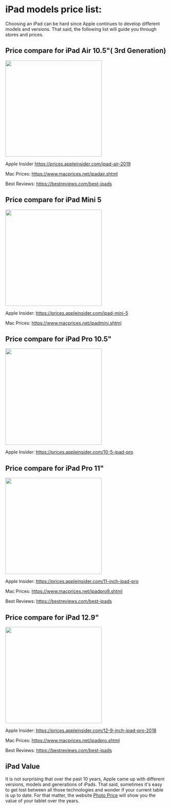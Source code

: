 
# iPad models price list:

Choosing an iPad can be hard since Apple continues to develop different models and versions. That said, the following list will guide you through stores and prices. 

## Price compare for iPad Air 10.5"( 3rd Generation)

<img src="https://cdn.iphonelife.com/sites/iphonelife.com/files/styles/full_width_wide_1x/public/screen_shot_2019-03-20_at_4.27.46_pm.png?itok=KjxAJCp9" width="300">

Apple Insider
https://prices.appleinsider.com/ipad-air-2019

Mac Prices:
https://www.macprices.net/ipadair.shtml

Best Reviews:
https://bestreviews.com/best-ipads

## Price compare for iPad Mini 5

<img src="https://cdn.iphonelife.com/sites/iphonelife.com/files/styles/full_width_wide_1x/public/screen_shot_2019-03-20_at_4.22.35_pm.png?itok=3LkvH9ji" width="300">

Apple Insider:
https://prices.appleinsider.com/ipad-mini-5

Mac Prices:
https://www.macprices.net/ipadmini.shtml


## Price compare for iPad Pro 10.5"

<img src="https://cdn.iphonelife.com/sites/iphonelife.com/files/styles/medium_width_breakpoints_theme_newmango_mobile_1x/public/ipadpro10.5_2.jpg?itok=cpwZ6obs" width="300">

Apple Insider:
https://prices.appleinsider.com/10-5-ipad-pro

## Price compare for iPad Pro 11" 

<img src="https://cdn.iphonelife.com/sites/iphonelife.com/files/styles/medium_width_breakpoints_theme_newmango_mobile_1x/public/apple_ipad.jpg?itok=hQNSjWif" width="300">

Apple Insider: 
https://prices.appleinsider.com/11-inch-ipad-pro

Mac Prices:
https://www.macprices.net/ipadpro9.shtml

Best Reviews:
https://bestreviews.com/best-ipads

## Price compare for iPad 12.9"

<img src="https://cdn.iphonelife.com/sites/iphonelife.com/files/styles/medium_width_breakpoints_theme_newmango_mobile_1x/public/ipad_12.jpg?itok=0NjT3g6F" width="300">

Apple Insider:
https://prices.appleinsider.com/12-9-inch-ipad-pro-2018

Mac Prices:
https://www.macprices.net/ipadpro.shtml 

Best Reviews:
https://bestreviews.com/best-ipads

## iPad Value

It is not surprising that over the past 10 years, Apple came up with different versions, models and generations of iPads.
That said, sometimes it's easy to get lost between all those technologies and wonder if your current table is up to date. 
For that matter, the website [Photo Price](http://www.photoprice.ca/~Apple-Tablets) will show you the value of your tablet over the years. 
